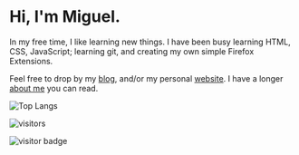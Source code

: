 # Hi, I'm Miguel.

In my free time, I like learning new things. I have been busy learning HTML, CSS, JavaScript; learning git, and creating my own simple Firefox Extensions.

Feel free to drop by my [blog](https://stressed.dev), and/or my personal [website](https://miguelpimentel.do). I have a longer [about me](https://miguelpimentel.do/about) you can read.

![Top Langs](https://github-readme-stats.vercel.app/api/top-langs/?username=datastring&layout=compact)

![visitors](https://visitor-badge.glitch.me/badge?page_id=page.id&left_color=green&right_color=red)

<img src="https://visitor-badge.glitch.me/badge?page_id=page.id" alt="visitor badge"/>